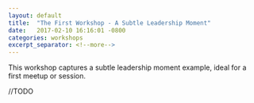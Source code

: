 ```yaml
---
layout: default
title:  "The First Workshop - A Subtle Leadership Moment"
date:   2017-02-10 16:16:01 -0800
categories: workshops
excerpt_separator: <!--more-->
---
```


This workshop captures a subtle leadership moment example, ideal for a first meetup or session.

<!--more-->

//TODO